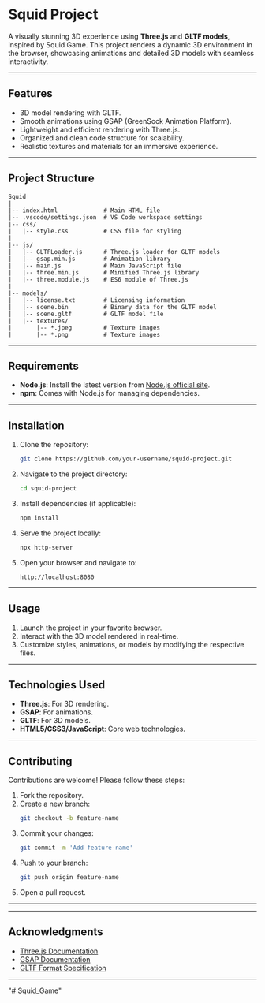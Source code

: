 # Squid Project

A visually stunning 3D experience using **Three.js** and **GLTF models**, inspired by Squid Game. This project renders a dynamic 3D environment in the browser, showcasing animations and detailed 3D models with seamless interactivity.

---

## Features
- 3D model rendering with GLTF.
- Smooth animations using GSAP (GreenSock Animation Platform).
- Lightweight and efficient rendering with Three.js.
- Organized and clean code structure for scalability.
- Realistic textures and materials for an immersive experience.

---

## Project Structure
```
Squid
|
|-- index.html             # Main HTML file
|-- .vscode/settings.json  # VS Code workspace settings
|-- css/
|   |-- style.css          # CSS file for styling
|
|-- js/
|   |-- GLTFLoader.js      # Three.js loader for GLTF models
|   |-- gsap.min.js        # Animation library
|   |-- main.js            # Main JavaScript file
|   |-- three.min.js       # Minified Three.js library
|   |-- three.module.js    # ES6 module of Three.js
|
|-- models/
|   |-- license.txt        # Licensing information
|   |-- scene.bin          # Binary data for the GLTF model
|   |-- scene.gltf         # GLTF model file
|   |-- textures/
|       |-- *.jpeg         # Texture images
|       |-- *.png          # Texture images
```

---

## Requirements
- **Node.js**: Install the latest version from [Node.js official site](https://nodejs.org/).
- **npm**: Comes with Node.js for managing dependencies.

---

## Installation
1. Clone the repository:
   ```bash
   git clone https://github.com/your-username/squid-project.git
   ```
2. Navigate to the project directory:
   ```bash
   cd squid-project
   ```
3. Install dependencies (if applicable):
   ```bash
   npm install
   ```
4. Serve the project locally:
   ```bash
   npx http-server
   ```
5. Open your browser and navigate to:
   ```
   http://localhost:8080
   ```

---

## Usage
1. Launch the project in your favorite browser.
2. Interact with the 3D model rendered in real-time.
3. Customize styles, animations, or models by modifying the respective files.

---

## Technologies Used
- **Three.js**: For 3D rendering.
- **GSAP**: For animations.
- **GLTF**: For 3D models.
- **HTML5/CSS3/JavaScript**: Core web technologies.

---

## Contributing
Contributions are welcome! Please follow these steps:
1. Fork the repository.
2. Create a new branch:
   ```bash
   git checkout -b feature-name
   ```
3. Commit your changes:
   ```bash
   git commit -m 'Add feature-name'
   ```
4. Push to your branch:
   ```bash
   git push origin feature-name
   ```
5. Open a pull request.

---



---

## Acknowledgments
- [Three.js Documentation](https://threejs.org/)
- [GSAP Documentation](https://greensock.com/gsap/)
- [GLTF Format Specification](https://www.khronos.org/gltf/)

---



"# Squid_Game" 
